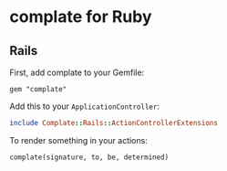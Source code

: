 # complate for Ruby

## Rails

First, add complate to your Gemfile:

```
gem "complate"
```

Add this to your `ApplicationController`:

```ruby
include Complate::Rails::ActionControllerExtensions
```

To render something in your actions:

```ruby
complate(signature, to, be, determined)
```
